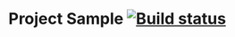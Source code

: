 # Project Sample  [![Build status](https://ci.appveyor.com/api/projects/status/ygi89r9921sbr5wn?svg=true)](https://ci.appveyor.com/project/antidot8/ci)
